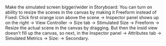 
Make the simulated screen bigger/wider in Storyboard:
You can turn on ability to resize the scenes in the canvas by making it Freeform instead of Fixed: Click first orange icon above the scene -> Inspector panel shows up on the right -> View Controller -> Size tab -> Stimulated Size -> Freeform -> Resize the actual scene in the canvas by dragging.
But then the insid view doesn't fill up the canvas, so next, in the Inspector panel -> Attributes tab -> Simulated Metrics -> Size: -> Secondary.